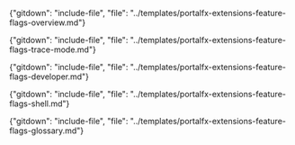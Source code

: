
{"gitdown": "include-file", "file": "../templates/portalfx-extensions-feature-flags-overview.md"}

{"gitdown": "include-file", "file": "../templates/portalfx-extensions-feature-flags-trace-mode.md"}

{"gitdown": "include-file", "file": "../templates/portalfx-extensions-feature-flags-developer.md"}

{"gitdown": "include-file", "file": "../templates/portalfx-extensions-feature-flags-shell.md"}

{"gitdown": "include-file", "file": "../templates/portalfx-extensions-feature-flags-glossary.md"}